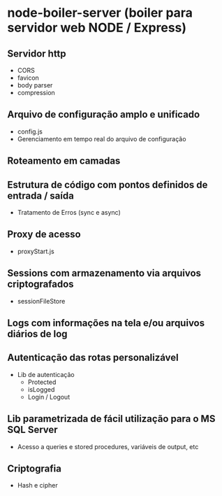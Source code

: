 # node-boiler-server (boiler para servidor web NODE / Express)

## Servidor http
  - CORS
  - favicon
  - body parser
  - compression
## Arquivo de configuração amplo e unificado
  - config.js
  - Gerenciamento em tempo real do arquivo de configuração
## Roteamento em camadas
## Estrutura de código com pontos definidos de entrada / saída
  - Tratamento de Erros (sync e async)
## Proxy de acesso
  - proxyStart.js
## Sessions com armazenamento via arquivos criptografados
  - sessionFileStore
## Logs com informações na tela e/ou arquivos diários de log
## Autenticação das rotas personalizável
  - Lib de autenticação
    - Protected
    - isLogged
    - Login / Logout
## Lib parametrizada de fácil utilização para o MS SQL Server
  - Acesso a queries e stored procedures, variáveis de output, etc
## Criptografia
  - Hash e cipher

